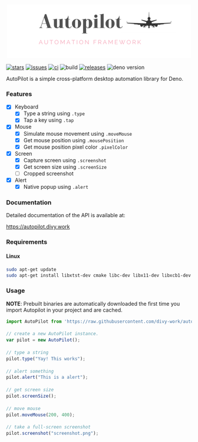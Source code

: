<p align="center">

<img src="./docs/logo.png" />

</p>

[![stars](https://img.shields.io/github/stars/divy-work/autopilot-deno)](https://github.com/divy-work/autopilot-deno/stargazers)
[![issues](https://img.shields.io/github/issues/divy-work/autopilot-deno)](https://github.com/divy-work/autopilot-deno/issues)
[![ci](https://github.com/divy-work/autopilot-deno/workflows/ci/badge.svg)](https://github.com/divy-work/autopilot-deno/actions)
![build](https://github.com/divy-work/autopilot-deno/workflows/build/badge.svg)
[![releases](https://img.shields.io/github/downloads/divy-work/autopilot-deno/total)](https://github.com/divy-work/autopilot-deno/releases/latest/)
![deno version](https://img.shields.io/badge/deno-1.0.2-success)

AutoPilot is a simple cross-platform desktop automation library for Deno.


### Features

- [x] Keyboard
  - [x] Type a string using `.type`
  - [x] Tap a key using `.tap`

- [x] Mouse
  - [x] Simulate mouse movement using `.moveMouse`
  - [x] Get mouse position using `.mousePosition`
  - [x] Get mouse position pixel color `.pixelColor`

- [x] Screen
  - [x] Capture screen using `.screenshot`
  - [x] Get screen size using `.screenSize`
  - [ ] Cropped screenshot

- [x] Alert
  - [x] Native popup using `.alert`

### Documentation

Detailed documentation of the API is available at:

https://autopilot.divy.work

### Requirements

#### Linux
```sh
sudo apt-get update
sudo apt-get install libxtst-dev cmake libc-dev libx11-dev libxcb1-dev
```

### Usage

**NOTE**: Prebuilt binaries are automatically downloaded the first time you import Autopilot in your project and are cached.

```typescript
import AutoPilot from 'https://raw.githubusercontent.com/divy-work/autopilot-deno/master/mod.ts';

// create a new AutoPilot instance.
var pilot = new AutoPilot();

// type a string
pilot.type("Yay! This works");

// alert something
pilot.alert("This is a alert");

// get screen size
pilot.screenSize();

// move mouse
pilot.moveMouse(200, 400);

// take a full-screen screenshot
pilot.screenshot("screenshot.png");
```
